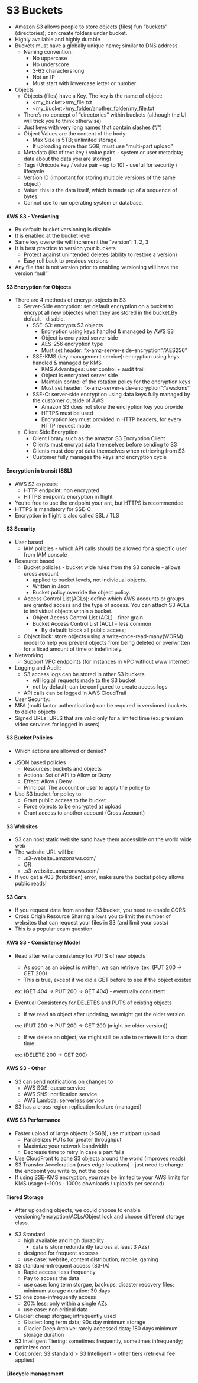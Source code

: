 # S3 Buckets
* Amazon S3 allows people to store objects (files) fun “buckets” (directories); can create folders under bucket. 
* Highly available and highly durable
* Buckets must have a globally unique name; similar to DNS address. 
    * Naming convention:
        * No uppercase
        * No underscore
        * 3-63 characters long
        * Not an IP
        * Must start with lowercase letter or number
* Objects
    * Objects (files) have a Key. The key is the name of object:
        * <my_bucket>/my_file.txt
        * <my_bucket>/my_folder/another_folder/my_file.txt
    * There’s no concept of “directories” within buckets (although the UI will trick you to think otherwise)
    * Just keys with very long names that contain slashes (“/“)
    * Object Values are the content of the body:
        * Max Size is 5TB; unlimited storage
        * If uploading more than 5GB, must use “multi-part upload”
    * Metadata (list of text key / value pairs - system or user metadata; data about the data you are storing)
    * Tags (Unicode key / value pair - up to 10) - useful for security / lifecycle
    * Version ID (important for storing multiple versions of the same object)
    * Value: this is the data itself, which is made up of a sequence of bytes. 
    * Cannot use to run operating system or database.

#### AWS S3 - Versioning
* By default: bucket versioning is disable
* It is enabled at the bucket level
* Same key overwrite will increment the “version”: 1, 2, 3
* It is best practice to version your buckets
    * Protect against unintended deletes (ability to restore a version)
    * Easy roll back to previous versions
* Any file that is not version prior to enabling versioning will have the version “null”

#### S3 Encryption for Objects
* There are 4 methods of encrypt objects in S3
    * Server-Side encryption: set default encryption on a bucket to encrypt all new objectes when they are stored in the bucket.By default - disable.
       * SSE-S3: encrypts S3 objects
           * Encryption using keys handled & managed by AWS S3
           * Object is encrypted server side
           * AES-256 encryption type
           * Must set header: “x-amz-server-side-encryption”:”AES256”
       * SSE-KMS (key management service): encryption using keys handled & managed by KMS
           * KMS Advantages: user control + audit trail
           * Object is encrypted server side
           * Maintain control of the rotation policy for the encryption keys
           * Must set header: “x-amz-server-side-encryption”:”aws:kms”
       * SSE-C: server-side encryption using data keys fully managed by the customer outside of AWS
           * Amazon S3 does not store the encryption key you provide
           * HTTPS must be used
           * Encryption key must provided in HTTP headers, for every HTTP request made
    * Client Side Encryption
        * Client library such as the amazon S3 Encryption Client
        * Clients must encrypt data themselves before sending to S3
        * Clients must decrypt data themselves when retrieving from S3
        * Customer fully manages the keys and encryption cycle

#### Encryption in transit (SSL)
* AWS S3 exposes:
    * HTTP endpoint: non encrypted
    * HTTPS endpoint: encryption in flight
* You’re free to use the endpoint your ant, but HTTPS is recommended
* HTTPS is mandatory for SSE-C
* Encryption in flight is also called SSL / TLS

#### S3 Security
* User based
    * IAM policies - which API calls should be allowed for a specific user from IAM console
* Resource based
    * Bucket policies - bucket wide rules from the S3 console - allows cross account
       * applied to bucket levels, not individual objects. 
       * Written in Json. 
       * Bucket policy override the object policy. 
    * Access Control List(ACLs): define which AWS accounts or groups are granted access and the type of access. You can attach S3 ACLs to individual objects within a bucket.
       * Object Access Control List (ACL) - finer grain
       * Bucket Access Control List (ACL) - less common
         * By default: block all public access; 
    * Object lock: store objects using a write-once-read-many(WORM) model to help you prevent objects from being deleted or overwritten for a fixed amount of time or indefinitely.
* Networking
    * Support VPC endpoints (for instances in VPC without www internet)
* Logging and Audit:
    * S3 access logs can be stored in other S3 buckets
      * will log all requests made to the S3 bucket
      * not by default; can be configured to create access logs
    * API calls can be logged in AWS CloudTrail
* User Security:
* MFA (multi factor authentication) can be required in versioned buckets to delete objects
* Signed URLs: URLS that are valid only for a limited time (ex: premium video services for logged in users)

#### S3 Bucket Policies
- Which actions are allowed or denied? 
* JSON based policies
    * Resources: buckets and objects
    * Actions: Set of API to Allow or Deny
    * Effect: Allow / Deny
    * Principal: The account or user to apply the policy to
* Use S3 bucket for policy to:
    * Grant public access to the bucket
    * Force objects to be encrypted at upload
    * Grant access to another account (Cross Account)

#### S3 Websites
* S3 can host static website sand have them accessible on the world wide web
* The website URL will be:
    * <bucket-name>.s3-website.<AWS-region>.amzonaws.com/<Object-Name>
    * OR
    * <bucket-name>.s3-website.<AWS-region>.amazonaws.com/<Object-Name>
* If you get a 403 (forbidden) error, make sure the bucket policy allows public reads!

#### S3 Cors
* If you request data from another S3 bucket, you need to enable CORS
* Cross Origin Resource Sharing allows you to limit the number of websites that can request your files in S3 (and limit your costs)
* This is a popular exam question

#### AWS S3 - Consistency Model
* Read after write consistency for PUTS of new objects
    * As soon as an object is written, we can retrieve itex: (PUT 200 -> GET 200)
    * This is true, except if we did a GET before to see if the object existed
    
    ex: (GET 404 -> PUT 200 -> GET 404) - eventually consistent
* Eventual Consistency for DELETES and PUTS of existing objects
    * If we read an object after updating, we might get the older version
    
    ex: (PUT 200 -> PUT 200 -> GET 200 (might be older version))
    * If we delete an object, we might still be able to retrieve it for a short time
    
    ex: (DELETE 200 -> GET 200)

#### AWS S3 - Other
* S3 can send notifications on changes to
    * AWS SQS: queue service
    * AWS SNS: notification service
    * AWS Lambda: serverless service
* S3 has a cross region replication feature (managed)

#### AWS S3 Performance
* Faster upload of large objects (>5GB), use multipart upload
    * Parallelizes PUTs for greater throughput
    * Maximize your network bandwidth
    * Decrease time to retry in case a part fails
* Use CloudFront to ache S3 objects around the world (improves reads)
* S3 Transfer Acceleration (uses edge locations) - just need to change the endpoint you write to, not the code
* If using SSE-KMS encryption, you may be limited to your AWS limits for KMS usage (~100s - 1000s downloads / uploads per second)

   
#### Tiered Storage
- After uploading objects, we could choose to enable versioning/encryption/ACLs/Object lock and choose different storage class. 
* S3 Standard
   * high available and high durability
      * data is store redundantly (across at least 3 AZs)
   * designed for frequent accesss
   * use case: website, content distribution, mobile, gaming
*  S3 standard-infrequent access (S3-IA)
   * Rapid access; less frequently
   * Pay to access the data
   * use case: long term storgae, backups, disaster recovery files; minimum storage duration: 30 days.
* S3 one zone-infrequently access
   * 20% less; only within a single AZs
   * use case: non critical data
* Glacier: cheap storgae; infrequently used
   * Glacier: long term data; 90s day minimum storage
   * Glacier Deep Archive: rarely accessed data; 180 days minimum storage duration
* S3 Intelligent Tiering: sometimes frequently, sometimes infrequently; optimizes cost
* Cost order: S3 standard > S3 Intelligent > other tiers (retrieval fee applies)
   
#### Lifecycle management

   
   
 
